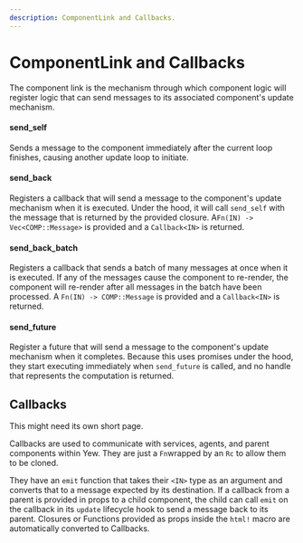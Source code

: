 ```yaml
---
description: ComponentLink and Callbacks.
---
```


# ComponentLink and Callbacks

The component link is the mechanism through which component logic will register logic that can send messages to its associated component's update mechanism.

#### send\_self

Sends a message to the component immediately after the current loop finishes, causing another update loop to initiate.

#### send\_back

Registers a callback that will send a message to the component's update mechanism when it is executed. Under the hood, it will call `send_self` with the message that is returned by the provided closure. A`Fn(IN) -> Vec<COMP::Message>` is provided and a `Callback<IN>` is returned.

#### send\_back\_batch

Registers a callback that sends a batch of many messages at once when it is executed. If any of the messages cause the component to re-render, the component will re-render after all messages in the batch have been processed. A `Fn(IN) -> COMP::Message` is provided and a `Callback<IN>` is returned.

####  send\_future

Register a future that will send a message to the component's update mechanism when it completes. Because this uses promises under the hood, they start executing immediately when `send_future` is called, and no handle that represents the computation is returned.



## Callbacks

This might need its own short page.

Callbacks are used to communicate with services, agents, and parent components within Yew. They are just a `Fn`wrapped by an `Rc` to allow them to be cloned.

They have an `emit` function that takes their `<IN>` type as an argument and converts that to a message expected by its destination. If a callback from a parent is provided in props to a child component, the child can call `emit` on the callback in its `update` lifecycle hook to send a message back to its parent. Closures or Functions  provided as props inside the `html!` macro are automatically converted to Callbacks.

